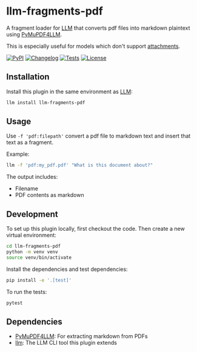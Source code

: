 # llm-fragments-pdf

A fragment loader for [LLM](https://llm.datasette.io/) that converts pdf files into markdown plaintext using [PyMuPDF4LLM](https://pymupdf.readthedocs.io/en/latest/pymupdf4llm/index.html).

This is especially useful for models which don't support [attachments](https://llm.datasette.io/en/stable/python-api.html#attachments).

[![PyPI](https://img.shields.io/pypi/v/llm-fragments-pdf.svg)](https://pypi.org/project/llm-fragments-pdf/)
[![Changelog](https://img.shields.io/github/v/release/daturkel/llm-fragments-pdf?include_prereleases&label=changelog)](https://github.com/daturkel/llm-fragments-pdf/releases)
[![Tests](https://github.com/daturkel/llm-fragments-pdf/actions/workflows/test.yml/badge.svg)](https://github.com/daturkel/llm-fragments-pdf/actions/workflows/test.yml)
[![License](https://img.shields.io/badge/license-Apache%202.0-blue.svg)](https://github.com/daturkel/llm-fragments-pdf/blob/main/LICENSE)

## Installation

Install this plugin in the same environment as [LLM](https://llm.datasette.io/):

```bash
llm install llm-fragments-pdf
```

## Usage

Use `-f 'pdf:filepath'` convert a pdf file to markdown text and insert that text as a fragment.

Example:

```bash
llm -f 'pdf:my_pdf.pdf' "What is this document about?"
```

The output includes:
- Filename
- PDF contents as markdown

## Development

To set up this plugin locally, first checkout the code. Then create a new virtual environment:

```bash
cd llm-fragments-pdf
python -m venv venv
source venv/bin/activate
```

Install the dependencies and test dependencies:

```bash
pip install -e '.[test]'
```

To run the tests:

```bash
pytest
```

## Dependencies

- [PyMuPDF4LLM](https://pymupdf.readthedocs.io/en/latest/pymupdf4llm/index.html): For extracting markdown from PDFs
- [llm](https://llm.datasette.io/): The LLM CLI tool this plugin extends
